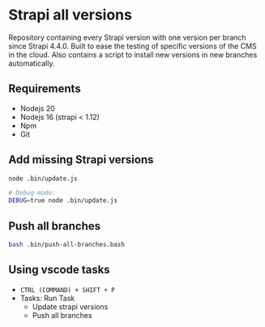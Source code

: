 # Strapi all versions

Repository containing every Strapi version with one version per branch since Strapi 4.4.0. Built to ease the testing of specific versions of the CMS in the cloud. Also contains a script to install new versions in new branches automatically.

## Requirements
- Nodejs 20
- Nodejs 16 (strapi < 1.12)
- Npm
- Git

## Add missing Strapi versions

```bash
node .bin/update.js

# Debug mode:
DEBUG=true node .bin/update.js
```

## Push all branches

```bash
bash .bin/push-all-branches.bash
```

## Using vscode tasks

- `CTRL (COMMAND) + SHIFT + P`
- Tasks: Run Task
  - Update strapi versions
  - Push all branches
